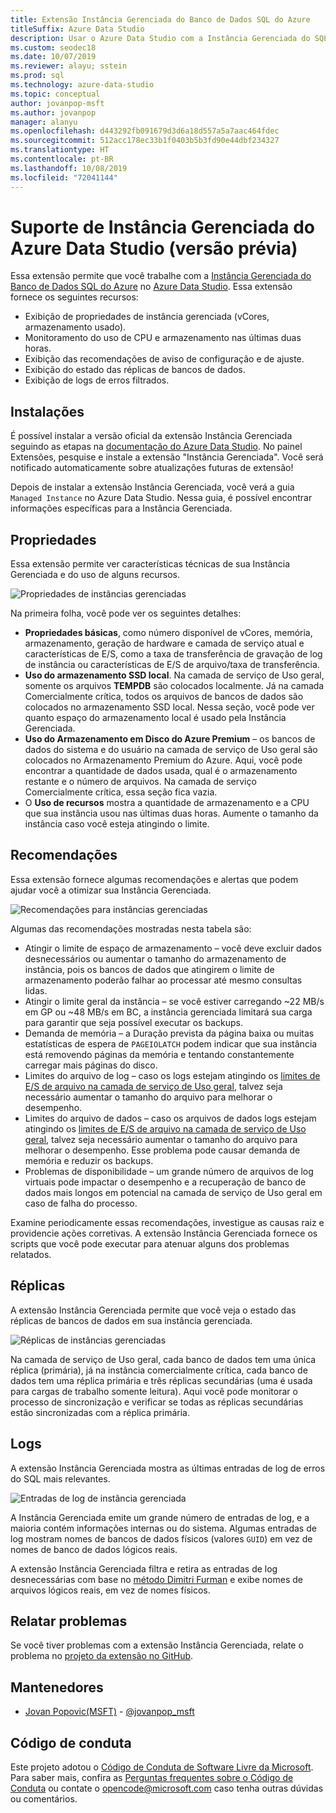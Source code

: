 ```yaml
---
title: Extensão Instância Gerenciada do Banco de Dados SQL do Azure
titleSuffix: Azure Data Studio
description: Usar o Azure Data Studio com a Instância Gerenciada do SQL do Azure
ms.custom: seodec18
ms.date: 10/07/2019
ms.reviewer: alayu; sstein
ms.prod: sql
ms.technology: azure-data-studio
ms.topic: conceptual
author: jovanpop-msft
ms.author: jovanpop
manager: alanyu
ms.openlocfilehash: d443292fb091679d3d6a18d557a5a7aac464fdec
ms.sourcegitcommit: 512acc178ec33b1f0403b5b3fd90e44dbf234327
ms.translationtype: HT
ms.contentlocale: pt-BR
ms.lasthandoff: 10/08/2019
ms.locfileid: "72041144"
---
```

# <a name="managed-instance-support-for-azure-data-studio-preview"></a>Suporte de Instância Gerenciada do Azure Data Studio (versão prévia)

Essa extensão permite que você trabalhe com a [Instância Gerenciada do Banco de Dados SQL do Azure](https://docs.microsoft.com/azure/sql-database/sql-database-managed-instance-index) no [Azure Data Studio](https://github.com/Microsoft/azuredatastudio). Essa extensão fornece os seguintes recursos:

- Exibição de propriedades de instância gerenciada (vCores, armazenamento usado).
- Monitoramento do uso de CPU e armazenamento nas últimas duas horas.
- Exibição das recomendações de aviso de configuração e de ajuste.
- Exibição do estado das réplicas de bancos de dados.
- Exibição de logs de erros filtrados.

## <a name="installations"></a>Instalações

É possível instalar a versão oficial da extensão Instância Gerenciada seguindo as etapas na [documentação do Azure Data Studio](https://docs.microsoft.com/sql/azure-data-studio/extensions).
No painel Extensões, pesquise e instale a extensão "Instância Gerenciada".  Você será notificado automaticamente sobre atualizações futuras de extensão!

Depois de instalar a extensão Instância Gerenciada, você verá a guia `Managed Instance` no Azure Data Studio. Nessa guia, é possível encontrar informações específicas para a Instância Gerenciada.

## <a name="properties"></a>Propriedades

Essa extensão permite ver características técnicas de sua Instância Gerenciada e do uso de alguns recursos.

![Propriedades de instâncias gerenciadas](media/azure-sql-mi-extension/ads-mi-tab1.png)

Na primeira folha, você pode ver os seguintes detalhes:

- **Propriedades básicas**, como número disponível de vCores, memória, armazenamento, geração de hardware e camada de serviço atual e características de E/S, como a taxa de transferência de gravação de log de instância ou características de E/S de arquivo/taxa de transferência.
- **Uso do armazenamento SSD local**. Na camada de serviço de Uso geral, somente os arquivos **TEMPDB** são colocados localmente. Já na camada Comercialmente crítica, todos os arquivos de bancos de dados são colocados no armazenamento SSD local. Nessa seção, você pode ver quanto espaço do armazenamento local é usado pela Instância Gerenciada.
- **Uso do Armazenamento em Disco do Azure Premium** – os bancos de dados do sistema e do usuário na camada de serviço de Uso geral são colocados no Armazenamento Premium do Azure. Aqui, você pode encontrar a quantidade de dados usada, qual é o armazenamento restante e o número de arquivos. Na camada de serviço Comercialmente crítica, essa seção fica vazia.
- O **Uso de recursos** mostra a quantidade de armazenamento e a CPU que sua instância usou nas últimas duas horas. Aumente o tamanho da instância caso você esteja atingindo o limite.

## <a name="recommendations"></a>Recomendações

Essa extensão fornece algumas recomendações e alertas que podem ajudar você a otimizar sua Instância Gerenciada.

![Recomendações para instâncias gerenciadas](media/azure-sql-mi-extension/ads-mi-tab2.png)

Algumas das recomendações mostradas nesta tabela são:

- Atingir o limite de espaço de armazenamento – você deve excluir dados desnecessários ou aumentar o tamanho do armazenamento de instância, pois os bancos de dados que atingirem o limite de armazenamento poderão falhar ao processar até mesmo consultas lidas.
- Atingir o limite geral da instância – se você estiver carregando ~22 MB/s em GP ou ~48 MB/s em BC, a instância gerenciada limitará sua carga para garantir que seja possível executar os backups.
- Demanda de memória – a Duração prevista da página baixa ou muitas estatísticas de espera de `PAGEIOLATCH` podem indicar que sua instância está removendo páginas da memória e tentando constantemente carregar mais páginas do disco.
- Limites do arquivo de log – caso os logs estejam atingindo os [limites de E/S de arquivo na camada de serviço de Uso geral](https://docs.microsoft.com/azure/sql-database/sql-database-managed-instance-resource-limits#file-io-characteristics-in-general-purpose-tier), talvez seja necessário aumentar o tamanho do arquivo para melhorar o desempenho.
- Limites do arquivo de dados – caso os arquivos de dados logs estejam atingindo os [limites de E/S de arquivo na camada de serviço de Uso geral](https://docs.microsoft.com/azure/sql-database/sql-database-managed-instance-resource-limits#file-io-characteristics-in-general-purpose-tier), talvez seja necessário aumentar o tamanho do arquivo para melhorar o desempenho. Esse problema pode causar demanda de memória e reduzir os backups.
- Problemas de disponibilidade – um grande número de arquivos de log virtuais pode impactar o desempenho e a recuperação de banco de dados mais longos em potencial na camada de serviço de Uso geral em caso de falha do processo.

Examine periodicamente essas recomendações, investigue as causas raiz e providencie ações corretivas. A extensão Instância Gerenciada fornece os scripts que você pode executar para atenuar alguns dos problemas relatados.

## <a name="replicas"></a>Réplicas

A extensão Instância Gerenciada permite que você veja o estado das réplicas de bancos de dados em sua instância gerenciada.

![Réplicas de instâncias gerenciadas](media/azure-sql-mi-extension/ads-mi-tab3.png)

Na camada de serviço de Uso geral, cada banco de dados tem uma única réplica (primária), já na instância comercialmente crítica, cada banco de dados tem uma réplica primária e três réplicas secundárias (uma é usada para cargas de trabalho somente leitura). Aqui você pode monitorar o processo de sincronização e verificar se todas as réplicas secundárias estão sincronizadas com a réplica primária.

## <a name="logs"></a>Logs

A extensão Instância Gerenciada mostra as últimas entradas de log de erros do SQL mais relevantes.

![Entradas de log de instância gerenciada](media/azure-sql-mi-extension/ads-mi-tab4.png)

A Instância Gerenciada emite um grande número de entradas de log, e a maioria contém informações internas ou do sistema. Algumas entradas de log mostram nomes de bancos de dados físicos (valores `GUID`) em vez de nomes de banco de dados lógicos reais.

A extensão Instância Gerenciada filtra e retira as entradas de log desnecessárias com base no [método Dimitri Furman](https://techcommunity.microsoft.com/t5/DataCAT/Azure-SQL-DB-Managed-Instance-sp-readmierrorlog/ba-p/305506) e exibe nomes de arquivos lógicos reais, em vez de nomes físicos.

## <a name="reporting-problems"></a>Relatar problemas

Se você tiver problemas com a extensão Instância Gerenciada, relate o problema no [projeto da extensão no GitHub](https://github.com/JocaPC/AzureDataStudio-Managed-Instance/issues).

## <a name="maintainers"></a>Mantenedores

- [Jovan Popovic(MSFT)](https://github.com/jovanpop_msft) - [@jovanpop_msft](https://twitter.com/JovanPop_MSFT)

## <a name="code-of-conduct"></a>Código de conduta

Este projeto adotou o [Código de Conduta de Software Livre da Microsoft][conduct-code].
Para saber mais, confira as [Perguntas frequentes sobre o Código de Conduta][conduct-FAQ] ou contate o [opencode@microsoft.com][conduct-email] caso tenha outras dúvidas ou comentários.

[conduct-code]: http://opensource.microsoft.com/codeofconduct/
[conduct-FAQ]: http://opensource.microsoft.com/codeofconduct/faq/
[conduct-email]: mailto:opencode@microsoft.com
[conduct-md]: https://github.com/PowerShell/vscode-powershell/blob/master/CODE_OF_CONDUCT.md
